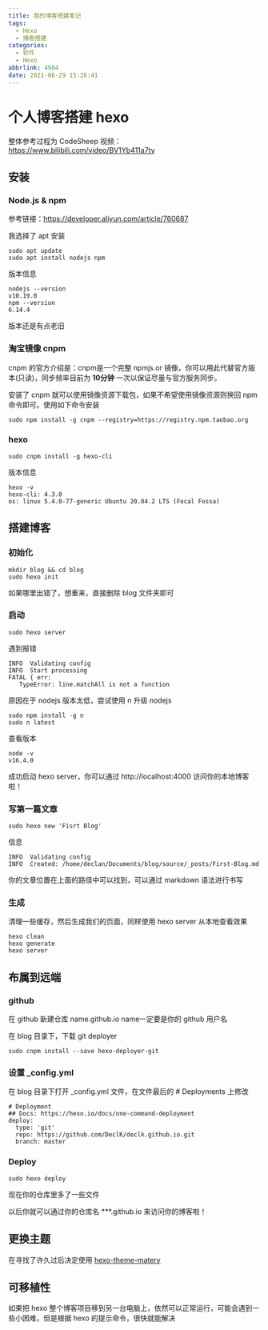 ```yaml
---
title: 我的博客搭建笔记
tags:
  - Hexo
  - 博客搭建
categories:
  - 软件
  - Hexo
abbrlink: 4984
date: 2021-06-29 15:26:41
---
```

# 个人博客搭建 hexo

整体参考过程为 CodeSheep 视频：https://www.bilibili.com/video/BV1Yb411a7ty

## 安装

### Node.js & npm

参考链接：https://developer.aliyun.com/article/760687

我选择了 apt 安装

```shell
sudo apt update
sudo apt install nodejs npm
```

版本信息

```shell
nodejs --version
v10.19.0
npm --version
6.14.4
```

版本还是有点老旧

### 淘宝镜像 cnpm

cnpm 的官方介绍是：cnpm是一个完整 npmjs.or 镜像，你可以用此代替官方版本(只读)，同步频率目前为 **10分钟** 一次以保证尽量与官方服务同步。

安装了 cnpm 就可以使用镜像资源下载包，如果不希望使用镜像资源则换回 npm 命令即可。使用如下命令安装

```shell
sudo npm install -g cnpm --registry=https://registry.npm.taobao.org
```

### hexo

```shell
sudo cnpm install -g hexo-cli
```

版本信息

```shell
hexo -v
hexo-cli: 4.3.0
os: linux 5.4.0-77-generic Ubuntu 20.04.2 LTS (Focal Fossa)
```

## 搭建博客

### 初始化

```shell
mkdir blog && cd blog
sudo hexo init
```

如果哪里出错了，想重来，直接删除 blog 文件夹即可

### 启动

```shell
sudo hexo server
```

遇到报错

```shell
INFO  Validating config
INFO  Start processing
FATAL { err:
   TypeError: line.matchAll is not a function
```

原因在于 nodejs 版本太低，尝试使用 n 升级 nodejs

```shell
sudo npm install -g n
sudo n latest
```

查看版本

```shell
node -v
v16.4.0
```

成功启动 hexo server，你可以通过 http://localhost:4000 访问你的本地博客啦！

### 写第一篇文章

```shell
sudo hexo new 'Fisrt Blog'
```

信息

```shell
INFO  Validating config
INFO  Created: /home/declan/Documents/blog/source/_posts/First-Blog.md
```

你的文章位置在上面的路径中可以找到，可以通过 markdown 语法进行书写

### 生成

清理一些缓存，然后生成我们的页面，同样使用 hexo server 从本地查看效果

```shell
hexo clean
hexo generate
hexo server
```

## 布属到远端

### github

在 github 新建仓库 name.github.io name一定要是你的 github 用户名

在 blog 目录下，下载 git deployer

```shell
sudo cnpm install --save hexo-deployer-git
```

### 设置 _config.yml

在 blog 目录下打开 _config.yml 文件，在文件最后的 # Deployments 上修改

```shell
# Deployment
## Docs: https://hexo.io/docs/one-command-deployment
deploy:
  type: 'git'
  repo: https://github.com/DeclK/declk.github.io.git
  branch: master
```

### Deploy

```shell
sudo hexo deploy
```

现在你的仓库里多了一些文件

以后你就可以通过你的仓库名 ***.github.io 来访问你的博客啦！

## 更换主题

在寻找了许久过后决定使用 [hexo-theme-matery](https://github.com/blinkfox/hexo-theme-matery)

## 可移植性

如果把 hexo 整个博客项目移到另一台电脑上，依然可以正常运行，可能会遇到一些小困难，但是根据 hexo 的提示命令，很快就能解决

